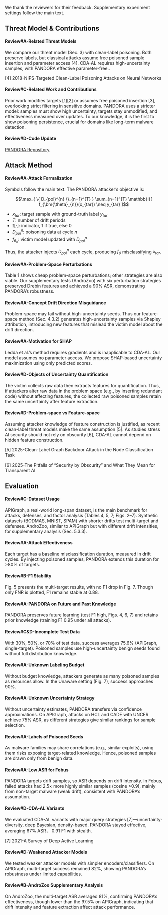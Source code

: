 We thank the reviewers for their feedback. Supplementary experiment settings follow the main text.

## Threat Model & Contributions

#### Review#A-Related Threat Models
We compare our threat model (Sec. 3) with clean-label poisoning. Both preserve labels, but classical attacks assume free poisoned sample insertion and parameter access [4]. CDA-AL requires high-uncertainty samples, with PANDORA effective parameter-free..

[4] 2018-NIPS-Targeted Clean-Label Poisoning Attacks on Neural Networks

#### Review#C-Related Work and Contributions
Prior work modifies targets [1][2] or assumes free poisoned insertion [3], overlooking strict filtering in sensitive domains. PANDORA uses a stricter model: samples must show high uncertainty, targets stay unmodified, and effectiveness measured over updates. To our knowledge, it is the first to show poisoning persistence, crucial for domains like long-term malware detection.

#### Review#D-Code Update
[PANDORA Repository](https://anonymous.4open.science/r/PANDORA-Submit-version-D368)

## Attack Method

#### Review#A-Attack Formalization
Symbols follow the main text. The PANDORA attacker’s objective is:

$$\max_{ \{ D_{poi}^{n} \}_{n=1}^{T} } \sum_{n=1}^{T} \mathbb{I}[ f_{\bm{\theta}_{n}}(x_{tar}) \neq y_{tar} ]$$

- $x_{tar}$: target sample with ground-truth label $y_{tar}$  
- $T$: number of drift periods  
- $\mathbb{I}[\cdot]$: indicator, 1 if true, else 0  
- $D_{poi}^{n}$: poisoning data at cycle $n$  
- $f_{\theta_{n}}$: victim model updated with $D_{poi}^{n}$  

Thus, the attacker injects $D_{poi}^{n}$ each cycle, producing $f_{\theta}$ misclassifying $x_{tar}$.

#### Review#A-Problem-Space Perturbations
Table 1 shows cheap problem-space perturbations; other strategies are also viable. Our supplementary tests (AndroZoo) with six perturbation strategies preserved Drebin features and achieved a 90% ASR, demonstrating PANDORA’s robustness.

#### Review#A-Concept Drift Direction Misguidance
Problem-space may fail without high-uncertainty seeds. Thus our feature-space method (Sec. 4.3.2) generates high-uncertainty samples via Shapley attribution, introducing new features that mislead the victim model about the drift direction.

#### Review#A-Motivation for SHAP
Ledda et al.’s method requires gradients and is inapplicable to CDA-AL. Our model assumes no parameter access. We propose SHAP-based uncertainty maximization using only predicted scores.

#### Review#D-Objects of Uncertainty Quantification
The victim collects raw data then extracts features for quantification. Thus, if attackers alter raw data in the problem space (e.g., by inserting redundant code) without affecting features, the collected raw poisoned samples retain the same uncertainty after feature extraction.

#### Review#D-Problem-space vs Feature-space
Assuming attacker knowledge of feature construction is justified, as recent clean-label threat models make the same assumption [5]. As studies stress AI security should not rely on obscurity [6], CDA-AL cannot depend on hidden feature construction.

[5] 2025-Clean-Label Graph Backdoor Attack in the Node Classification Task

[6] 2025-The Pitfalls of “Security by Obscurity” and What They Mean for Transparent AI

## Evaluation

#### Review#C-Dataset Usage
APIGraph, a real-world long-span dataset, is the main benchmark for attacks, defenses, and factor analysis (Tables 4, 5, 7; Figs. 2–7). Synthetic datasets (BODMAS, MNIST, SPAM) with shorter drifts test multi-target and defenses. AndroZoo, similar to APIGraph but with different drift intensities, for supplementary analysis (Sec. 5.3.3).

#### Review#A-Attack Effectiveness
Each target has a baseline misclassification duration, measured in drift cycles. By injecting poisoned samples, PANDORA extends this duration for >80% of targets.

#### Review#B-F1 Stability
Fig. 5 presents the multi-target results, with no F1 drop in Fig. 7. Though only FNR is plotted, F1 remains stable at 0.88.

#### Review#A-PANDORA on Future and Past Knowledge
PANDORA preserves future learning (test F1 high, Figs. 4, 6, 7) and retains prior knowledge (training F1 0.95 under all attacks).

#### Review#C&D-Incomplete Test Data
With 30%, 50%, or 70% of test data, success averages 75.6% (APIGraph, single-target). Poisoned samples use high-uncertainty benign seeds found without full distribution knowledge.

#### Review#A-Unknown Labeling Budget
Without budget knowledge, attackers generate as many poisoned samples as resources allow. In the Unaware setting (Fig. 7), success approaches 90%.

#### Review#A-Unknown Uncertainty Strategy
Without uncertainty estimates, PANDORA transfers via confidence approximations. On APIGraph, attacks on HCL and CADE with UNCER achieve 75% ASR, as different strategies give similar rankings for sample selection.

#### Review#A-Labels of Poisoned Seeds
As malware families may share correlations (e.g., similar exploits), using them risks exposing target-related knowledge. Hence, poisoned samples are drawn only from benign data.

#### Review#A-Low ASR for Fobus
PANDORA targets drift samples, so ASR depends on drift intensity. In Fobus, failed attacks had 2.5× more highly similar samples (cosine >0.9), mainly from non-target malware (weak drift), consistent with PANDORA’s assumption.

#### Review#D-CDA-AL Variants
We evaluated CDA-AL variants with major query strategies [7]—uncertainty-diversity, deep Bayesian, density-based. PANDORA stayed effective, averaging 67% ASR， 0.91 F1 with stealth.

[7] 2021-A Survey of Deep Active Learning

#### Review#D-Weakened Attacker Models
We tested weaker attacker models with simpler encoders/classifiers. On APIGraph, multi-target success remained 82%, showing PANDORA’s robustness under limited capabilities.

#### Review#B-AndroZoo Supplementary Analysis
On AndroZoo, the multi-target ASR averaged 81%, confirming PANDORA’s effectiveness, though lower than the 97.5% on APIGraph, indicating that drift intensity and feature extraction affect attack performance.